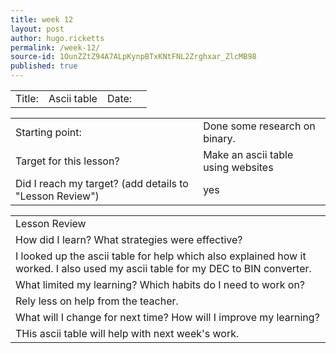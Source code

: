 ```yaml
---
title: week 12
layout: post
author: hugo.ricketts
permalink: /week-12/
source-id: 1OunZZtZ94A7ALpKynpBTxKNtFNL2Zrghxar_ZlcMB98
published: true
---
```

<table>
  <tr>
    <td>Title:  </td>
    <td>Ascii table</td>
    <td> Date:  </td>
    <td></td>
  </tr>
</table>


<table>
  <tr>
    <td>Starting point:</td>
    <td>Done some research on binary.</td>
  </tr>
  <tr>
    <td>Target for this lesson?</td>
    <td>Make an ascii table using websites</td>
  </tr>
  <tr>
    <td>Did I reach my target? 
(add details to "Lesson Review")</td>
    <td>yes</td>
  </tr>
</table>


<table>
  <tr>
    <td>Lesson Review</td>
  </tr>
  <tr>
    <td>How did I learn? What strategies were effective? </td>
  </tr>
  <tr>
    <td>I looked up the ascii table for help which also explained how it worked.
I also used my ascii table for my DEC to BIN converter.</td>
  </tr>
  <tr>
    <td>What limited my learning? Which habits do I need to work on? </td>
  </tr>
  <tr>
    <td>Rely less on help from the teacher.</td>
  </tr>
  <tr>
    <td>What will I change for next time? How will I improve my learning?</td>
  </tr>
  <tr>
    <td>THis ascii table will help with next week's work.</td>
  </tr>
</table>


